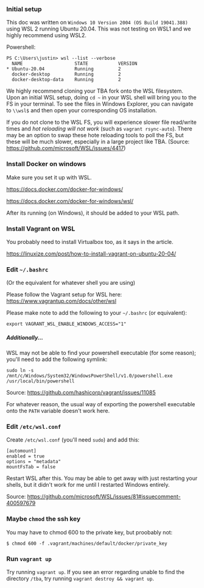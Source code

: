 ### Initial setup

This doc was written on `Windows 10 Version 2004 (OS Build 19041.388)` using WSL 2 running Ubuntu 20.04. This was not testing on WSL1 and we highly recommend using WSL2.

Powershell:

```
PS C:\Users\justin> wsl --list --verbose
  NAME                   STATE           VERSION
* Ubuntu-20.04           Running         2
  docker-desktop         Running         2
  docker-desktop-data    Running         2
```

We highly recommend cloning your TBA fork onto the WSL filesystem. Upon an initial WSL setup, doing `cd ~` in your WSL shell will bring you to the FS in your terminal. To see the files in Windows Explorer, you can navigate to `\\wsl$` and then open your corresponding OS installation.

If you do not clone to the WSL FS, you will experience slower file read/write times and *hot reloading will not work* (such as `vagrant rsync-auto`). There may be an option to swap these hote reloading tools to poll the FS, but these will be much slower, especially in a large project like TBA. (Source: https://github.com/microsoft/WSL/issues/4417)

### Install Docker on windows

Make sure you set it up with WSL.

https://docs.docker.com/docker-for-windows/

https://docs.docker.com/docker-for-windows/wsl/

After its running (on Windows), it should be added to your WSL path.

### Install Vagrant on WSL

You probably need to install Virtualbox too, as it says in the article.

https://linuxize.com/post/how-to-install-vagrant-on-ubuntu-20-04/

### Edit `~/.bashrc`

(Or the equivalent for whatever shell you are using)

Please follow the Vagrant setup for WSL here: https://www.vagrantup.com/docs/other/wsl

Please make note to add the following to your `~/.bashrc` (or equivalent):

```
export VAGRANT_WSL_ENABLE_WINDOWS_ACCESS="1"
```

##### Additionally...

WSL may not be able to find your powershell executable (for some reason); you'll need to add the following symlink:

```
sudo ln -s /mnt/c/Windows/System32/WindowsPowerShell/v1.0/powershell.exe /usr/local/bin/powershell
```

Source: https://github.com/hashicorp/vagrant/issues/11085

For whatever reason, the usual way of exporting the powershell executable onto the `PATH` variable doesn't work here.


### Edit `/etc/wsl.conf`

Create `/etc/wsl.conf` (you'll need `sudo`) and add this:

```
[automount]
enabled = true
options = "metadata"
mountFsTab = false
```

Restart WSL after this. You may be able to get away with just restarting your shells, but it didn't work for me until I restarted Windows entirely.

Source: https://github.com/microsoft/WSL/issues/81#issuecomment-400597679

### Maybe `chmod` the ssh key

You may have to chmod 600 to the private key, but proobably not:

```
$ chmod 600 -f .vagrant/machines/default/docker/private_key
```

### Run `vagrant up`

Try running `vagrant up`. If you see an error regarding unable to find the directory `/tba`, try running `vagrant destroy && vagrant up`.